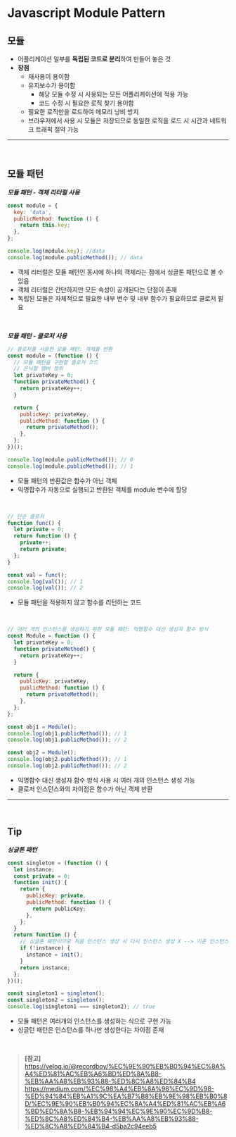 # **Javascript Module Pattern**

## **모듈**

- 어플리케이션 일부를 **독립된 코드로 분리**하여 만들어 놓은 것
- **장점**
  - 재사용이 용이함
  - 유지보수가 용이함
    - 해당 모듈 수정 시 사용되는 모든 어플리케이션에 적용 가능
    - 코드 수정 시 필요한 로직 찾기 용이함
  - 필요한 로직만을 로드하여 메모리 낭비 방지
  - 브라우저에서 사용 시 모듈은 저장되므로 동일한 로직을 로드 시 시간과 네트워크 트래픽 절약 가능

---

<br>

## **모듈 패턴**

**_모듈 패턴 - 객체 리터럴 사용_**

```js
const module = {
  key: 'data',
  publicMethod: function () {
    return this.key;
  },
};

console.log(module.key); //data
console.log(module.publicMethod()); // data
```

- 객체 리터럴은 모듈 패턴인 동시에 하나의 객체라는 점에서 싱글톤 패턴으로 볼 수 있음
- 객체 리터럴은 간단하지만 모든 속성이 공개된다는 단점이 존재
- 독립된 모듈은 자체적으로 필요한 내부 변수 및 내부 함수가 필요하므로 클로저 필요

<br>

**_모듈 패턴 - 클로저 사용_**

```js
// 클로저를 사용한 모듈 패턴: 객체를 반환
const module = (function () {
  // 모듈 패턴을 구현할 클로저 코드
  // 은닉할 맴버 정의
  let privateKey = 0;
  function privateMethod() {
    return privateKey++;
  }

  return {
    publicKey: privateKey,
    publicMethod: function () {
      return privateMethod();
    },
  };
})();

console.log(module.publicMethod()); // 0
console.log(module.publicMethod()); // 1
```

- 모듈 패턴의 반환값은 함수가 아닌 객체
- 익명합수가 자동으로 실행되고 반환된 객체를 module 변수에 할당

<br>

```js
// 단순 클로저
function func() {
  let private = 0;
  return function () {
    private++;
    return private;
  };
}

const val = func();
console.log(val()); // 1
console.log(val()); // 2
```

- 모듈 패턴을 적용하지 않고 함수를 리턴하는 코드

<br>

```js
// 여러 개의 인스턴스를 생성하기 위한 모듈 패턴: 익명함수 대신 생성자 함수 방식
const Module = function () {
  let privateKey = 0;
  function privateMethod() {
    return privateKey++;
  }

  return {
    publicKey: privateKey,
    publicMethod: function () {
      return privateMethod();
    },
  };
};

const obj1 = Module();
console.log(obj1.publicMethod()); // 1
console.log(obj1.publicMethod()); // 2

const obj2 = Module();
console.log(obj2.publicMethod()); // 1
console.log(obj2.publicMethod()); // 2
```

- 익명함수 대신 생성자 함수 방식 사용 시 여러 개의 인스턴스 생성 가능
- 클로저 인스턴스와의 차이점은 함수가 아닌 객체 반환

---

<br>

## **Tip**

**_싱글톤 패턴_**

```js
const singleton = (function () {
  let instance;
  const private = 0;
  function init() {
    return {
      publicKey: private,
      publicMethod: function () {
        return publicKey;
      },
    };
  }
  return function () {
    // 싱글톤 패턴이므로 처음 인스턴스 생성 시 다시 인스턴스 생성 X --> 기존 인스턴스 반환
    if (!instance) {
      instance = init();
    }
    return instance;
  };
})();

const singleton1 = singleton();
const singleton2 = singleton();
console.log(singleton1 === singleton2); // true
```

- 모듈 패턴은 여러개의 인스턴스를 생성하는 식으로 구현 가능
- 싱글턴 패턴은 인스턴스를 하나만 생성한다는 차이점 존재

<br>

> **[참고]**<br>https://velog.io/@recordboy/%EC%9E%90%EB%B0%94%EC%8A%A4%ED%81%AC%EB%A6%BD%ED%8A%B8-%EB%AA%A8%EB%93%88-%ED%8C%A8%ED%84%B4<br>https://medium.com/%EC%98%A4%EB%8A%98%EC%9D%98-%ED%94%84%EB%A1%9C%EA%B7%B8%EB%9E%98%EB%B0%8D/%EC%9E%90%EB%B0%94%EC%8A%A4%ED%81%AC%EB%A6%BD%ED%8A%B8-%EB%94%94%EC%9E%90%EC%9D%B8-%ED%8C%A8%ED%84%B4-%EB%AA%A8%EB%93%88-%ED%8C%A8%ED%84%B4-d5ba2c94eeb5
